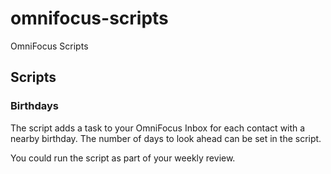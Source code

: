 # omnifocus-scripts
OmniFocus Scripts

## Scripts

### Birthdays

 The script adds a task to your OmniFocus Inbox for each contact with a nearby birthday. The number of days to look ahead can be set in the script.

 You could run the script as part of your weekly review.
 